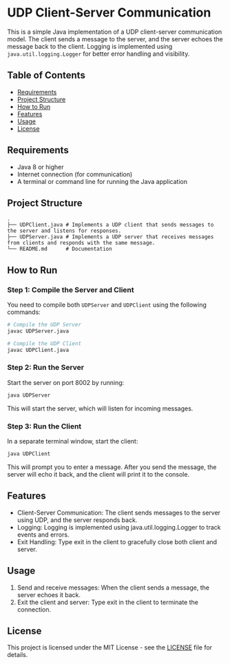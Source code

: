 # UDP Client-Server Communication

This is a simple Java implementation of a UDP client-server communication model. The client sends a message to the server, and the server echoes the message back to the client. Logging is implemented using `java.util.logging.Logger` for better error handling and visibility.



## Table of Contents

- [Requirements](#requirements)
- [Project Structure](#project-structure)
- [How to Run](#how-to-run)
- [Features](#features)
- [Usage](#usage)
- [License](#license)



## Requirements

- Java 8 or higher
- Internet connection (for communication)
- A terminal or command line for running the Java application



## Project Structure

```
.
├── UDPClient.java # Implements a UDP client that sends messages to the server and listens for responses.
├── UDPServer.java # Implements a UDP server that receives messages from clients and responds with the same message.
└── README.md      # Documentation
```



## How to Run

### Step 1: Compile the Server and Client
You need to compile both `UDPServer` and `UDPClient` using the following commands:

```bash
# Compile the UDP Server
javac UDPServer.java

# Compile the UDP Client
javac UDPClient.java
```

### Step 2: Run the Server
Start the server on port 8002 by running:
```bash
java UDPServer
```
This will start the server, which will listen for incoming messages.

### Step 3: Run the Client
In a separate terminal window, start the client:
```bash
java UDPClient
```
This will prompt you to enter a message. After you send the message, the server will echo it back, and the client will print it to the console.



## **Features**

- Client-Server Communication: The client sends messages to the server using UDP, and the server responds back.
- Logging: Logging is implemented using java.util.logging.Logger to track events and errors.
- Exit Handling: Type exit in the client to gracefully close both client and server.



## **Usage**

1. Send and receive messages: When the client sends a message, the server echoes it back.
2. Exit the client and server: Type exit in the client to terminate the connection.



## **License**

This project is licensed under the MIT License - see the [LICENSE](LICENSE) file for details.